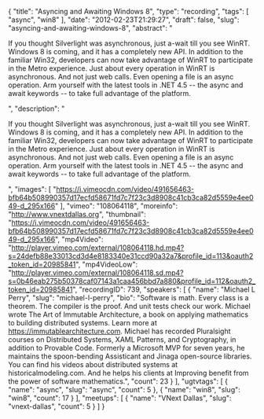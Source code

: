 {
  "title": "Asyncing and Awaiting Windows 8",
  "type": "recording",
  "tags": [
    "async",
    "win8"
  ],
  "date": "2012-02-23T21:29:27",
  "draft": false,
  "slug": "asyncing-and-awaiting-windows-8",
  "abstract": "<p>If you thought Silverlight was asynchronous, just a-wait till you see WinRT. Windows 8 is coming, and it has a completely new API. In addition to the familiar Win32, developers can now take advantage of WinRT to participate in the Metro experience. Just about every operation in WinRT is asynchronous. And not just web calls. Even opening a file is an async operation. Arm yourself with the latest tools in .NET 4.5 -- the async and await keywords -- to take full advantage of the platform.</p>",
  "description": "<p>If you thought Silverlight was asynchronous, just a-wait till you see WinRT. Windows 8 is coming, and it has a completely new API. In addition to the familiar Win32, developers can now take advantage of WinRT to participate in the Metro experience. Just about every operation in WinRT is asynchronous. And not just web calls. Even opening a file is an async operation. Arm yourself with the latest tools in .NET 4.5 -- the async and await keywords -- to take full advantage of the platform.</p>",
  "images": [
    "https://i.vimeocdn.com/video/491656463-bfb64b508990357d17ecfd58671fd7c7f23c3d8908c41cb3ca82d5559e4ee049-d_295x166"
  ],
  "vimeo": "108064118",
  "moreinfo": "http://www.vnextdallas.org",
  "thumbnail": "https://i.vimeocdn.com/video/491656463-bfb64b508990357d17ecfd58671fd7c7f23c3d8908c41cb3ca82d5559e4ee049-d_295x166",
  "mp4Video": "http://player.vimeo.com/external/108064118.hd.mp4?s=24defb88e33013cd3d4e8183340e31ccd90a32a7&profile_id=113&oauth2_token_id=20985841",
  "mp4VideoLow": "http://player.vimeo.com/external/108064118.sd.mp4?s=0b46eab275b50378caf07143a1caa456bbd7a880&profile_id=112&oauth2_token_id=20985841",
  "recordingID": 739,
  "speakers": [
    {
      "name": "Michael L Perry",
      "slug": "michael-l-perry",
      "bio": "Software is math. Every class is a theorem. The compiler is the proof. And unit tests check our work. Michael wrote The Art of Immutable Architecture, a book on applying mathematics to building distributed systems. Learn more at https://immutablearchitecture.com. Michael has recorded Pluralsight courses on Distributed Systems, XAML Patterns, and Cryptography, in addition to Provable Code. Formerly a Microsoft MVP for seven years, he maintains the spoon-bending Assisticant and Jinaga open-source libraries. You can find his videos about distributed systems at historicalmodeling.com. And he helps his clients at Improving benefit from the power of software mathematics.",
      "count": 23
    }
  ],
  "ugtvtags": [
    {
      "name": "async",
      "slug": "async",
      "count": 5
    },
    {
      "name": "win8",
      "slug": "win8",
      "count": 17
    }
  ],
  "meetups": [
    {
      "name": "VNext Dallas",
      "slug": "vnext-dallas",
      "count": 5
    }
  ]
}